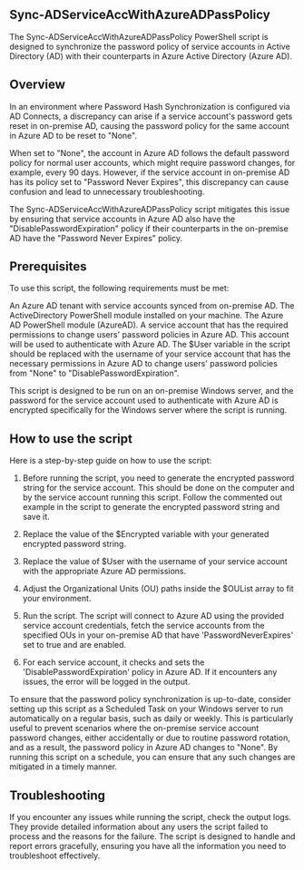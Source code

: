 Sync-ADServiceAccWithAzureADPassPolicy
-------------------------------------

The Sync-ADServiceAccWithAzureADPassPolicy PowerShell script is designed to synchronize the password policy of service accounts in Active Directory (AD) with their counterparts in Azure Active Directory (Azure AD).

Overview
-------------------------------------

In an environment where Password Hash Synchronization is configured via AD Connects, a discrepancy can arise if a service account's password gets reset in on-premise AD, causing the password policy for the same account in Azure AD to be reset to "None".

When set to "None", the account in Azure AD follows the default password policy for normal user accounts, which might require password changes, for example, every 90 days. However, if the service account in on-premise AD has its policy set to "Password Never Expires", this discrepancy can cause confusion and lead to unnecessary troubleshooting.

The Sync-ADServiceAccWithAzureADPassPolicy script mitigates this issue by ensuring that service accounts in Azure AD also have the "DisablePasswordExpiration" policy if their counterparts in the on-premise AD have the "Password Never Expires" policy.

Prerequisites
-------------------------------------
To use this script, the following requirements must be met:

An Azure AD tenant with service accounts synced from on-premise AD.
The ActiveDirectory PowerShell module installed on your machine.
The Azure AD PowerShell module (AzureAD).
A service account that has the required permissions to change users' password policies in Azure AD. This account will be used to authenticate with Azure AD.
The $User variable in the script should be replaced with the username of your service account that has the necessary permissions in Azure AD to change users' password policies from "None" to "DisablePasswordExpiration".

This script is designed to be run on an on-premise Windows server, and the password for the service account used to authenticate with Azure AD is encrypted specifically for the Windows server where the script is running.

How to use the script
-------------------------------------
Here is a step-by-step guide on how to use the script:

1. Before running the script, you need to generate the encrypted password string for the service account. This should be done on the computer and by the service account running this script. Follow the commented out example in the script to generate the encrypted password string and save it.

2. Replace the value of the $Encrypted variable with your generated encrypted password string.

3. Replace the value of $User with the username of your service account with the appropriate Azure AD permissions.

4. Adjust the Organizational Units (OU) paths inside the $OUList array to fit your environment.

5. Run the script. The script will connect to Azure AD using the provided service account credentials, fetch the service accounts from the specified OUs in your on-premise AD that have 'PasswordNeverExpires' set to true and are enabled.

6. For each service account, it checks and sets the 'DisablePasswordExpiration' policy in Azure AD. If it encounters any issues, the error will be logged in the output.

To ensure that the password policy synchronization is up-to-date, consider setting up this script as a Scheduled Task on your Windows server to run automatically on a regular basis, such as daily or weekly. This is particularly useful to prevent scenarios where the on-premise service account password changes, either accidentally or due to routine password rotation, and as a result, the password policy in Azure AD changes to "None". By running this script on a schedule, you can ensure that any such changes are mitigated in a timely manner.

Troubleshooting
-------------------------------------

If you encounter any issues while running the script, check the output logs. They provide detailed information about any users the script failed to process and the reasons for the failure. The script is designed to handle and report errors gracefully, ensuring you have all the information you need to troubleshoot effectively.